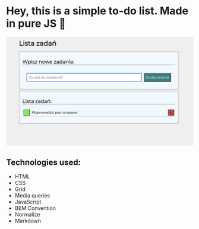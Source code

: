 # Hey, this is a simple to-do list. Made in pure JS 🙂

![MainPhoto](images/main.png)

## Technologies used:
- HTML
- CSS
- Grid
- Media queries
- JavaScript
- BEM Convention
- Normalize
- Markdown
